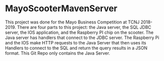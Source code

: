 # MayoScooterMavenServer
This project was done for the Mayo Business Competition at TCNJ 2018-2019. There are four parts to this project: the Java server, the SQL JDBC server, the IOS application, and the Raspberry PI chip on the scooter. The Java server has handlers that connect to the JDBC server. The Raspberry Pi and the IOS make HTTP requests to the Java Server that then uses its Handlers to connect to the SQL and return the query results in a JSON format. This Git Repo only contains the Java Server. 

